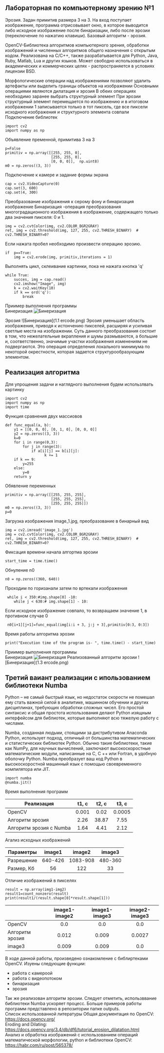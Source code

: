## Лабораторная по компьютерному зрению №1
Эрозия. Задан примитив размера 3 на 3. На вход поступает изображение,
программа отрисовывает окно, в которое выводится либо исходное
изображение после бинаризации, либо после эрозии (переключение по
нажатию клавиши). Базовый алгоритм - эрозия.

OpenCV-Библиотека алгоритмов компьютерного зрения, обработки изображений и численных алгоритмов общего назначения с открытым кодом. Реализована на C/C++, также разрабатывается для Python, Java, Ruby, Matlab, Lua и других языков. Может свободно использоваться в академических и коммерческих целях - распространяется в условиях лицензии BSD.

Морфологические операции над изображениями позволяют удалить
артефакты или выделить границы объектов на изображении
Основными операциями являются дилатация и эрозия
В обеих операциях необходимо заранее выбрать структурный элемент
При эрозии структурный элемент перемещается по изображению и в
итоговом изображении 1 записывается только в тот пиксель, где все
пиксели исходного изображения и структурного элемента совпали
\
Подключение библиотек
```
import cv2
import numpy as np
```

Объявление пременной, примитива 3 на 3
```
p=False
primitiv = np.array([[255, 255, 0],
                     [255, 255, 0],
                     [0, 0, 0]],  np.uint8)
m0 = np.zeros((3, 3))
```
Подключение к камере и задание формы экрана
```
cap = cv2.VideoCapture(0)
cap.set(3, 600)
cap.set(4, 300)
```

Преобразование изображения к серому фону и бинаризация изображение
Бинаризация -операция преобразования многоградационного
изображения в изображение, содержащего только два
значения пикселя: 0 и 1.
```
img = cv2.cvtColor(img, cv2.COLOR_BGR2GRAY)
ret, img = cv2.threshold(img, 127, 255, cv2.THRESH_BINARY)  # cv2.THRESH_BINARY=0?
```


Если нажата пробел необходимо произвести 
операцию эрозию.
```
if  p==True:
    img = cv2.erode(img, primitiv,iterations = 1)
```

Выполнять цикл, склеивание картинки, пока не нажата кнопка 'q'
```
while True:
    succes, img = cap.read() 
    cv2.imshow("Image", img)
    k = cv2.waitKey(10)
    if k == ord('q'):
        break
```
Приимер выполнения программы\
Бинеризация
![Бинеризация](1.1.png)

Эрозия
![Бинеризация](1.1 ercode.png)
Эрозия уменьшает область изображения, приводя к истончению пикселей, расширяя и усиливая светлые места на изображении.
Суть данного преобразования состоит в том, что нежелательные вкрапления и шумы размываются, а большие и, соответственно, значимые участки изображения изменениям не подвергаются.
Это операция определения локального минимума по некоторой окрестности, которая задается структурообразующим элементом.

## Реализация алгоритма

Для упрощения задачи и наглядного выполнения будем использлвать картинку

```
import cv2
import numpy as np
import time
```

Функция сравнения двух массиовов
```
def func_equal(a, b):
    y1 = [[0, 0, 0], [0, 1, 0], [0, 0, 0]]
    y2 = np.zeros((3, 3))
    k=0
    for i in range(0,3):
        for j in range(3):
            if a[i][j] == b[i][j]:
                  k += 1
    if k == 9:
        y=255
    else:
        y=0
    return y
```

Обявление переменных
```
primitiv = np.array([[255, 255, 255],
                     [255, 255, 255],
                     [255, 255, 255]])
m0 = np.zeros((3, 3))
p=0
```

Загрузка изображения image_1.jpg, преобразование в бинарный вид
```
img = cv2.imread('image_1.jpg')
img = cv2.cvtColor(img, cv2.COLOR_BGR2GRAY)
ret, img = cv2.threshold(img, 127, 255, cv2.THRESH_BINARY)  # cv2.THRESH_BINARY=0?
```


   Фиксация времени начала алгортма эрозии
```
start_time = time.time()
```
Обнуление   n0
```
n0 = np.zeros((360, 640))
```
Проходим по горизанали затем по вртекали изображения
```
 while i < 350:#img.shape[0] -10:
    while j < 630:# img.shape[1] - 10:
```

Если исходное изображение совпало, то возвращаем значение
1, в противном случае 0
```
 n0[i+1][j+1]=func_equal(img[i:i + 3, j:j + 3],primitiv[0:3, 0:3])
```
Время работы алгоритма эрозии 
```
print("Execution time of the program is- ", time.time() - start_time)
```
Приимер выполнения программы\
Бинеризация
![Бинеризация](1.3.png)
Реализованный алгоритм эрозии
![Бинеризация](1.3 ercode.png)

## Третий ваиант реализации с ипользованием библиотеки Numba

Python – не самый быстрый язык, но недостаток скорости не помешал ему стать важной силой в аналитике, машинном обучении и других дисциплинах, требующих обработки сложных чисел. Его простой синтаксис и общая простота использования делают Python изящным интерфейсом для библиотек, которые выполняют всю тяжелую работу с числами.

Numba, созданная людьми, стоящими за дистрибутивом Anaconda Python, использует подход, отличный от большинства математических и статистических библиотек Python. Обычно такие библиотеки, такие как NumPy, для научных вычислений, заключают высокоскоростные математические модули, написанные на C, C ++ или Fortran, в удобную оболочку Python. Numba преобразует ваш код Python в высокоскоростной машинный язык с помощью своевременного компилятора или JIT.
```
import numba
@numba.jit()
```
Время выполнения программ

| Реализация             | t1, с |  t2, с  | t3, с  |
|------------------------|:-----:|:-------:|:------:|
| OpenCV                 | 0.001 |  0.02   | 0.0005 
| Алгоритм эрозия        | 2.26  |  38.87  |  7.55  
|Алгоритм эрозия с Numba | 1.64  |  4.41   |  2.12  

Агализ исходных изображений

| Параметры  | image1  |  image2  | image3 |
|------------|:-------:|:--------:|:------:|
| Разрешение | 640-426 | 1083-908 | 480-360 
| Размер, Кб |   56    |   122    |  33  

Отличие изображений в пикселях 
```
result = np.array(img1-img2)
result1=count_nonzero(result)
print(result1/(result.shape[0]*result.shape[1]))
```
|  | image1-image2  | image1-image3 | image2-image3 |
|------------|:--------------:|:-------------:|:-------------:|
| OpenCV   |      0.0       |      0.0      |     0.0   
| Алгоритм эрозия |     0.012      |     0.009     |  0.0027      
| image3     |     0.009      |     0.009     |     0.0      



В ходе данной работы, произведено ознакомление с библиртеками OpenCV. 
Изуены следующие функции:
* работа с камероой 
* работа с видеопотоком 
* бинаризация
* эрозия 

Так же реализован алгоритм эрозии. Следует отметить, использввание библиотеки Numba ускоряет процесс. 
Больше примеров работы программ представлено в репозитории папке outputs. \
Список использованной литературы
Общая документация по OpenCV: https://docs.opencv.org/ \
Eroding and Dilating: https://docs.opencv.org/3.4/db/df6/tutorial_erosion_dilatation.html \
Анализ и обработка изображений с использованием операций математической морфологии, python и библиотеки OpenCV: https://habr.com/ru/post/565378/